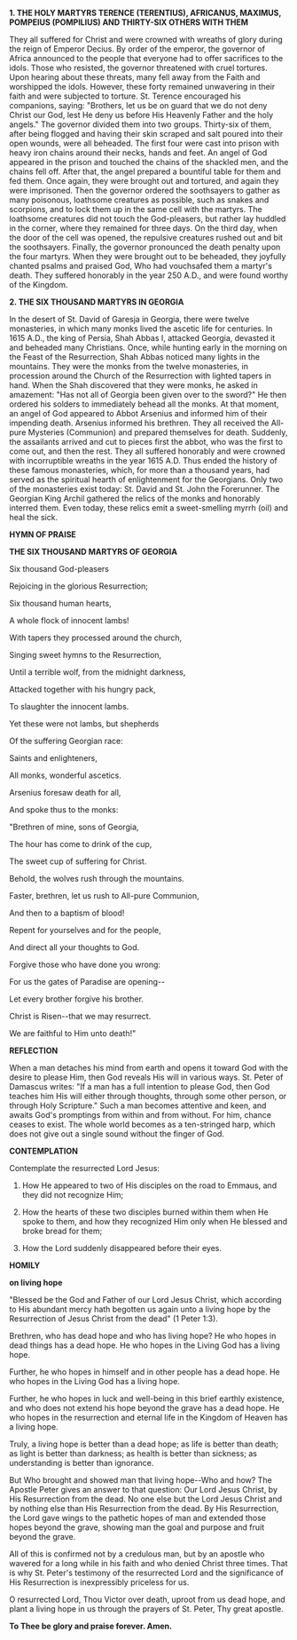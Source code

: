 
**1. THE HOLY MARTYRS TERENCE (TERENTIUS), AFRICANUS, MAXIMUS, POMPEIUS (POMPILIUS) AND THIRTY-SIX OTHERS WITH THEM**

They all suffered for Christ and were crowned with wreaths of glory during the reign of Emperor Decius. By order of the emperor, the governor of Africa announced to the people that everyone had to offer sacrifices to the idols. Those who resisted, the governor threatened with cruel tortures. Upon hearing about these threats, many fell away from the Faith and worshipped the idols. However, these forty remained unwavering in their faith and were subjected to torture. St. Terence encouraged his companions, saying: "Brothers, let us be on guard that we do not deny Christ our God, lest He deny us before His Heavenly Father and the holy angels." The governor divided them into two groups. Thirty-six of them, after being flogged and having their skin scraped and salt poured into their open wounds, were all beheaded. The first four were cast into prison with heavy iron chains around their necks, hands and feet. An angel of God appeared in the prison and touched the chains of the shackled men, and the chains fell off. After that, the angel prepared a bountiful table for them and fed them. Once again, they were brought out and tortured, and again they were imprisoned. Then the governor ordered the soothsayers to gather as many poisonous, loathsome creatures as possible, such as snakes and scorpions, and to lock them up in the same cell with the martyrs. The loathsome creatures did not touch the God-pleasers, but rather lay huddled in the corner, where they remained for three days. On the third day, when the door of the cell was opened, the repulsive creatures rushed out and bit the soothsayers. Finally, the governor pronounced the death penalty upon the four martyrs. When they were brought out to be beheaded, they joyfully chanted psalms and praised God, Who had vouchsafed them a martyr's death. They suffered honorably in the year 250 A.D., and were found worthy of the Kingdom.

**2. THE SIX THOUSAND MARTYRS IN GEORGIA**

In the desert of St. David of Garesja in Georgia, there were twelve monasteries, in which many monks lived the ascetic life for centuries. In 1615 A.D., the king of Persia, Shah Abbas I, attacked Georgia, devasted it and beheaded many Christians. Once, while hunting early in the morning on the Feast of the Resurrection, Shah Abbas noticed many lights in the mountains. They were the monks from the twelve monasteries, in procession around the Church of the Resurrection with lighted tapers in hand. When the Shah discovered that they were monks, he asked in amazement: "Has not all of Georgia been given over to the sword?" He then ordered his solders to immediately behead all the monks. At that moment, an angel of God appeared to Abbot Arsenius and informed him of their impending death. Arsenius informed his brethren. They all received the All-pure Mysteries (Communion) and prepared themselves for death. Suddenly, the assailants arrived and cut to pieces first the abbot, who was the first to come out, and then the rest. They all suffered honorably and were crowned with incorruptible wreaths in the year 1615 A.D. Thus ended the history of these famous monasteries, which, for more than a thousand years, had served as the spiritual hearth of enlightenment for the Georgians. Only two of the monasteries exist today: St. David and St. John the Forerunner. The Georgian King Archil gathered the relics of the monks and honorably interred them. Even today, these relics emit a sweet-smelling myrrh (oil) and heal the sick.



**HYMN OF PRAISE**

**THE SIX THOUSAND MARTYRS OF GEORGIA**

Six thousand God-pleasers

Rejoicing in the glorious Resurrection;

Six thousand human hearts,

A whole flock of innocent lambs!

With tapers they processed around the church,

Singing sweet hymns to the Resurrection,

Until a terrible wolf, from the midnight darkness,

Attacked together with his hungry pack,

To slaughter the innocent lambs.

Yet these were not lambs, but shepherds

Of the suffering Georgian race:

Saints and enlighteners,

All monks, wonderful ascetics.

Arsenius foresaw death for all,

And spoke thus to the monks:

"Brethren of mine, sons of Georgia,

The hour has come to drink of the cup,

The sweet cup of suffering for Christ.

Behold, the wolves rush through the mountains.

Faster, brethren, let us rush to All-pure Communion,

And then to a baptism of blood!

Repent for yourselves and for the people,

And direct all your thoughts to God.

Forgive those who have done you wrong:

For us the gates of Paradise are opening--

Let every brother forgive his brother.

Christ is Risen--that we may resurrect.

We are faithful to Him unto death!"


**REFLECTION**

When a man detaches his mind from earth and opens it toward God with the desire to please Him, then God reveals His will in various ways. St. Peter of Damascus writes: "If a man has a full intention to please God, then God teaches him His will either through thoughts, through some other person, or through Holy Scripture." Such a man becomes attentive and keen, and awaits God's promptings from within and from without. For him, chance ceases to exist. The whole world becomes as a ten-stringed harp, which does not give out a single sound without the finger of God.

**CONTEMPLATION**

Contemplate the resurrected Lord Jesus:

1.  How He appeared to two of His disciples on the road to Emmaus, and they did not recognize Him;


1.  How the hearts of these two disciples burned within them when He spoke to them, and how they recognized Him only when He blessed and broke bread for them;

1.  How the Lord suddenly disappeared before their eyes.



**HOMILY**

**on living hope**

"Blessed be the God and Father of our Lord Jesus Christ, which according to His abundant mercy hath begotten us again unto a living hope by the Resurrection of Jesus Christ from the dead" (1 Peter 1:3).

Brethren, who has dead hope and who has living hope? He who hopes in dead things has a dead hope. He who hopes in the Living God has a living hope.

Further, he who hopes in himself and in other people has a dead hope. He who hopes in the Living God has a living hope.

Further, he who hopes in luck and well-being in this brief earthly existence, and who does not extend his hope beyond the grave has a dead hope. He who hopes in the resurrection and eternal life in the Kingdom of Heaven has a living hope.

Truly, a living hope is better than a dead hope; as life is better than death; as light is better than darkness; as health is better than sickness; as understanding is better than ignorance.

But Who brought and showed man that living hope--Who and how? The Apostle Peter gives an answer to that question: Our Lord Jesus Christ, by His Resurrection from the dead. No one else but the Lord Jesus Christ and by nothing else than His Resurrection from the dead. By His Resurrection, the Lord gave wings to the pathetic hopes of man and extended those hopes beyond the grave, showing man the goal and purpose and fruit beyond the grave.

All of this is confirmed not by a credulous man, but by an apostle who wavered for a long while in his faith and who denied Christ three times. That is why St. Peter's testimony of the resurrected Lord and the significance of His Resurrection is inexpressibly priceless for us.

O resurrected Lord, Thou Victor over death, uproot from us dead hope, and plant a living hope in us through the prayers of St. Peter, Thy great apostle.

**To Thee be glory and praise forever. Amen.**

 
